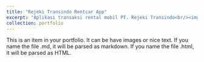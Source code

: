 ```yaml
---
title: "Rejeki Transindo Rentcar App"
excerpt: "Aplikasi transaksi rental mobil PT. Rejeki Transindo<br/><img src='/images/rental/sewa-baru-2.png'>"
collection: portfolio
---
```


This is an item in your portfolio. It can be have images or nice text. If you name the file .md, it will be parsed as markdown. If you name the file .html, it will be parsed as HTML. 
